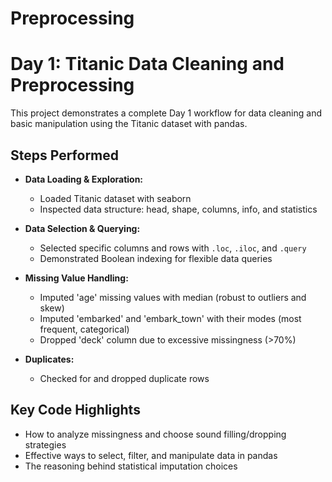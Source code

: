# Preprocessing

# Day 1: Titanic Data Cleaning and Preprocessing

This project demonstrates a complete Day 1 workflow for data cleaning and basic manipulation using the Titanic dataset with pandas.

## Steps Performed

- **Data Loading & Exploration:**  
  - Loaded Titanic dataset with seaborn
  - Inspected data structure: head, shape, columns, info, and statistics

- **Data Selection & Querying:**  
  - Selected specific columns and rows with `.loc`, `.iloc`, and `.query`
  - Demonstrated Boolean indexing for flexible data queries

- **Missing Value Handling:**  
  - Imputed 'age' missing values with median (robust to outliers and skew)
  - Imputed 'embarked' and 'embark_town' with their modes (most frequent, categorical)
  - Dropped 'deck' column due to excessive missingness (>70%)

- **Duplicates:**  
  - Checked for and dropped duplicate rows

## Key Code Highlights

- How to analyze missingness and choose sound filling/dropping strategies
- Effective ways to select, filter, and manipulate data in pandas
- The reasoning behind statistical imputation choices
